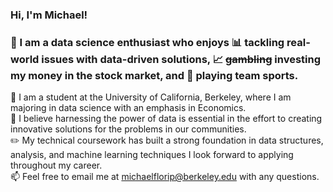 ### Hi, I'm Michael! 
### 👋 I am a data science enthusiast who enjoys 📊 tackling real-world issues with data-driven solutions, 📈 ~~gambling~~ investing my money in the stock market, and 🏀 playing team sports.

🐻 I am a student at the University of California, Berkeley, where I am majoring in data science with an emphasis in Economics.  
🤝 I believe harnessing the power of data is essential in the effort to creating innovative solutions for the problems in our communities.  
✏️ My technical coursework has built a strong foundation in data structures, analysis, and machine learning techniques I look forward to applying throughout my career.  
📫 Feel free to email me at michaelflorip@berkeley.edu with any questions.

<!--
**michaelflorip/michaelflorip** is a ✨ _special_ ✨ repository because its `README.md` (this file) appears on your GitHub profile.

Here are some ideas to get you started:

- 🔭 I’m currently working on ...
- 🌱 I’m currently learning ...
- 👯 I’m looking to collaborate on ...
- 🤔 I’m looking for help with ...
- 💬 Ask me about ...
- 📫 How to reach me: ...
- 😄 Pronouns: ...
- ⚡ Fun fact: ...
-->
